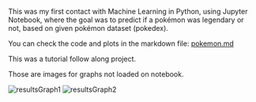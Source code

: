 This was my first contact with Machine Learning in Python, using Jupyter Notebook, where the goal was to predict if a pokémon was legendary or not, based on given pokémon dataset (pokedex).

You can check the code and plots in the markdown file: [pokemon.md](https://github.com/ianbrussolo/Data-science/blob/9f766ace94f70f358f55685cffbb872e1f121e5f/Machine-Learning/legendary%20pokemon%20predict/pokemon.md)

This was a tutorial follow along project.

Those are images for graphs not loaded on notebook.

![resultsGraph1](https://user-images.githubusercontent.com/98843691/219881607-ff68ff03-7ad0-4292-acd8-77d5735a7cad.jpg)
![resultsGraph2](https://user-images.githubusercontent.com/98843691/219881608-a99a5359-b1eb-47fc-be5d-b5afdd6b85d3.jpg)
